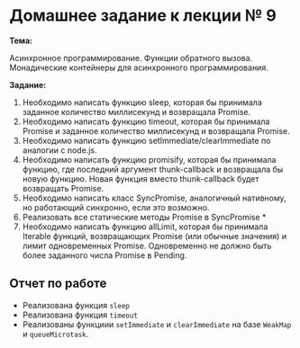# Домашнее задание к лекции № 9

**Тема:**

Асинхронное программирование. Функции обратного вызова. Монадические контейнеры для асинхронного программирования.

**Задание:**

1. Необходимо написать функцию sleep, которая бы принимала заданное количество миллисекунд и возвращала Promise.
2. Необходимо написать функцию timeout, которая бы принимала Promise и заданное количество миллисекунд и возвращала Promise.
3. Необходимо написать функцию setImmediate/clearImmediate по аналогии с node.js.
4. Необходимо написать функцию promisify, которая бы принимала функцию, где последний аргумент thunk-callback и возвращала бы новую функцию. Новая функция вместо thunk-callback будет возвращать Promise.
5. Необходимо написать класс SyncPromise, аналогичный нативному, но работающий синхронно, если это возможно.
6. Реализовать все статические методы Promise в SyncPromise *
7. Необходимо написать функцию allLimit, которая бы принимала Iterable функций, возвращающих Promise (или обычные значения) и лимит одновременных Promise. Одновременно не должно быть более заданного числа Promise в Pending.

## Отчет по работе

- Реализована функция `sleep`
- Реализована функция `timeout`
- Реализованы функциии `setImmediate` и `clearImmediate` на базе `WeakMap` и `queueMicrotask`.
